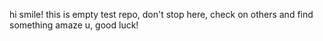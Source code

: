 hi smile! this is empty test repo, don't stop here, check on others and find something amaze u, good luck!

